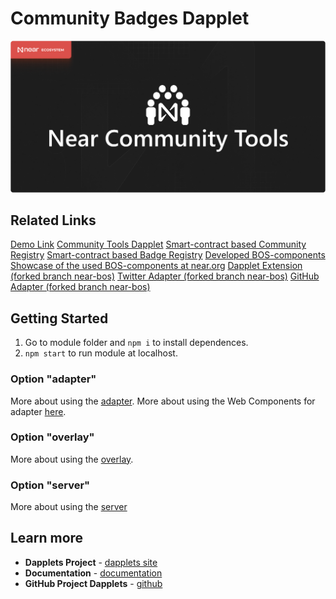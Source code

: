 # Community Badges Dapplet

![image](https://github.com/dapplets/community-badges/blob/main/docs/readme-banner.jpg)

## Related Links
[Demo Link](https://augm.link/?t=https%3A%2F%2Ftwitter.com%2FMrConCreator&m=dapplets.sputnik-dao.near%2Fcommunity&d=community-badges)
[Community Tools Dapplet](https://github.com/dapplets/community-badges/tree/main/dapplet)
[Smart-contract based Community Registry](https://github.com/dapplets/community-badges/blob/main/contract/community-registry/src/lib.rs)
[Smart-contract based Badge Registry](https://github.com/dapplets/community-badges/blob/main/contract/badge-registry/src/lib.rs)
[Developed BOS-components](https://github.com/dapplets/community-badges/tree/main/bos-components/mybadge.near)
[Showcase of the used BOS-components at near.org](https://near.org/mybadge.near/widget/Showcase)
[Dapplet Extension (forked branch near-bos)](https://github.com/dapplets/dapplet-extension/tree/near-bos)
[Twitter Adapter (forked branch near-bos)](https://github.com/dapplets/modules-monorepo/tree/near-bos/packages/adapters/twitter-bos-config)
[GitHub Adapter (forked branch near-bos)](https://github.com/dapplets/modules-monorepo/tree/near-bos/packages/adapters/github-bos-config)

## Getting Started

1.  Go to module folder and `npm i` to install dependences.
2.  `npm start` to run module at localhost.

### Option "adapter"

More about using the [adapter](https://docs.dapplets.org/docs/new-site-adapter).
More about using the Web Components for adapter [here](https://docs.dapplets.org/docs/web-components).

### Option "overlay"

More about using the [overlay](https://docs.dapplets.org/docs/overlay-login).

### Option "server"

More about using the [server](https://docs.dapplets.org/docs/server-connection)

## Learn more

- **Dapplets Project** - [dapplets site](https://dapplets.org/)
- **Documentation** - [documentation](https://docs.dapplets.org/docs/)
- **GitHub Project Dapplets** - [github](https://github.com/dapplets)
